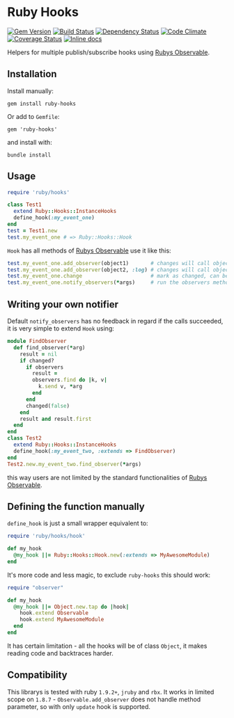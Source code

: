 # Ruby Hooks

[![Gem Version](https://badge.fury.io/rb/ruby-hooks.png)](https://rubygems.org/gems/ruby-hooks)
[![Build Status](https://secure.travis-ci.org/remote-exec/ruby-hooks.png?branch=master)](https://travis-ci.org/remote-exec/ruby-hooks)
[![Dependency Status](https://gemnasium.com/remote-exec/ruby-hooks.png)](https://gemnasium.com/remote-exec/ruby-hooks)
[![Code Climate](https://codeclimate.com/github/remote-exec/ruby-hooks.png)](https://codeclimate.com/github/remote-exec/ruby-hooks)
[![Coverage Status](https://img.shields.io/coveralls/remote-exec/ruby-hooks.svg)](https://coveralls.io/r/remote-exec/ruby-hooks?branch=master)
[![Inline docs](http://inch-ci.org/github/remote-exec/ruby-hooks.png)](http://inch-ci.org/github/remote-exec/ruby-hooks)

Helpers for multiple publish/subscribe hooks using
[Rubys Observable][rubys_observable].

## Installation

Install manually:

    gem install ruby-hooks

Or add to `Gemfile`:

    gem 'ruby-hooks'

and install with:

    bundle install

## Usage

```ruby
require 'ruby/hooks'

class Test1
  extend Ruby::Hooks::InstanceHooks
  define_hook(:my_event_one)
end
test = Test1.new
test.my_event_one # => Ruby::Hooks::Hook
```

`Hook` has all methods of [Rubys Observable][rubys_observable] use it
like this:

```ruby
test.my_event_one.add_observer(object1)       # changes will call object1.update
test.my_event_one.add_observer(object2, :log) # changes will call object2.log
test.my_event_one.change                      # mark as changed, can be called multiple times
test.my_event_one.notify_observers(*args)     # run the observers methods with given args
```

## Writing your own notifier

Default `notify_observers` has no feedback in regard if the calls
succeeded, it is very simple to extend `Hook` using:

```ruby
module FindObserver
  def find_observer(*arg)
    result = nil
    if changed?
      if observers
        result =
        observers.find do |k, v|
          k.send v, *arg
        end
      end
      changed(false)
    end
    result and result.first
  end
end
class Test2
  extend Ruby::Hooks::InstanceHooks
  define_hook(:my_event_two, :extends => FindObserver)
end
Test2.new.my_event_two.find_observer(*args)
```

this way users are not limited by the standard functionalities of
[Rubys Observable][rubys_observable].

## Defining the function manually

`define_hook` is just a small wrapper equivalent to:


```ruby
require 'ruby/hooks/hook'

def my_hook
  @my_hook ||= Ruby::Hooks::Hook.new(:extends => MyAwesomeModule)
end
```

It's more code and less magic, to exclude `ruby-hooks` this should work:

```ruby
require "observer"

def my_hook
  @my_hook ||= Object.new.tap do |hook|
    hook.extend Observable
    hook.extend MyAwesomeModule
  end
end
```

It has certain limitation - all the hooks will be of class `Object`, it
makes reading code and backtraces harder.

## Compatibility

This librarys is tested with ruby `1.9.2+`, `jruby` and `rbx`.
It works in limited scope on `1.8.7` - `Observable.add_observer` does
not handle method parameter, so with only `update` hook is supported.

[rubys_observable]: http://ruby-doc.org/stdlib-1.9.3/libdoc/observer/rdoc/Observable.html
